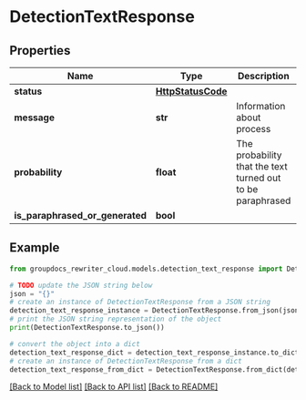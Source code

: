 # DetectionTextResponse


## Properties

Name | Type | Description | Notes
------------ | ------------- | ------------- | -------------
**status** | [**HttpStatusCode**](HttpStatusCode.md) |  | [optional] 
**message** | **str** | Information about process | [optional] 
**probability** | **float** | The probability that the text turned out to be paraphrased | [optional] 
**is_paraphrased_or_generated** | **bool** |  | [optional] 

## Example

```python
from groupdocs_rewriter_cloud.models.detection_text_response import DetectionTextResponse

# TODO update the JSON string below
json = "{}"
# create an instance of DetectionTextResponse from a JSON string
detection_text_response_instance = DetectionTextResponse.from_json(json)
# print the JSON string representation of the object
print(DetectionTextResponse.to_json())

# convert the object into a dict
detection_text_response_dict = detection_text_response_instance.to_dict()
# create an instance of DetectionTextResponse from a dict
detection_text_response_from_dict = DetectionTextResponse.from_dict(detection_text_response_dict)
```
[[Back to Model list]](../README.md#documentation-for-models) [[Back to API list]](../README.md#documentation-for-api-endpoints) [[Back to README]](../README.md)


